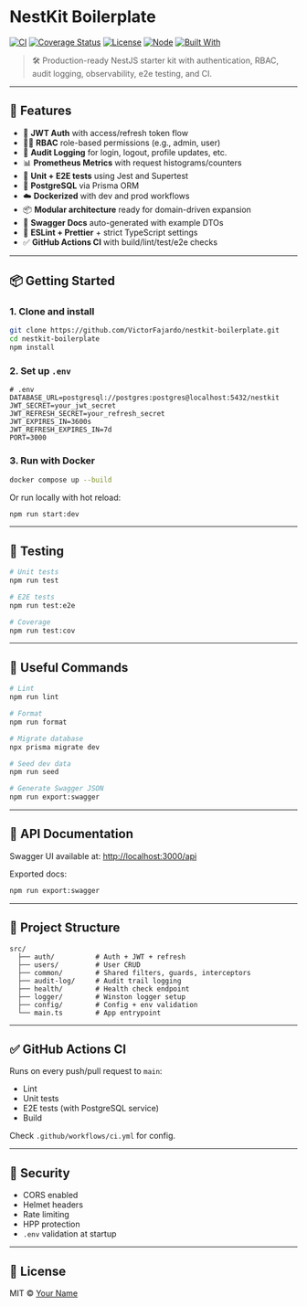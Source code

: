 # NestKit Boilerplate

[![CI](https://github.com/VictorFajardo/nestkit-backend/actions/workflows/ci.yml/badge.svg)](https://github.com/VictorFajardo/nestkit-backend/actions/workflows/ci.yml)
[![Coverage Status](https://coveralls.io/repos/github/VictorFajardo/nestkit-backend/badge.svg?branch=main)](https://coveralls.io/github/VictorFajardo/nestkit-backend?branch=main)
[![License](https://img.shields.io/github/license/VictorFajardo/nestkit-backend.svg)](LICENSE)
[![Node](https://img.shields.io/badge/node-20.x-green.svg)](https://nodejs.org/)
[![Built With](https://img.shields.io/badge/built%20with-NestJS-red.svg)](https://nestjs.com/)

> 🛠️ Production-ready NestJS starter kit with authentication, RBAC, audit logging, observability, e2e testing, and CI.

---

## 🚀 Features

- 🔐 **JWT Auth** with access/refresh token flow
- 🧑‍⚖️ **RBAC** role-based permissions (e.g., admin, user)
- 🧾 **Audit Logging** for login, logout, profile updates, etc.
- 📊 **Prometheus Metrics** with request histograms/counters
- 🧪 **Unit + E2E tests** using Jest and Supertest
- 🐘 **PostgreSQL** via Prisma ORM
- ☁️ **Dockerized** with dev and prod workflows
- 📦 **Modular architecture** ready for domain-driven expansion
- 📄 **Swagger Docs** auto-generated with example DTOs
- 🧹 **ESLint + Prettier** + strict TypeScript settings
- ✅ **GitHub Actions CI** with build/lint/test/e2e checks

---

## 📦 Getting Started

### 1. Clone and install

```bash
git clone https://github.com/VictorFajardo/nestkit-boilerplate.git
cd nestkit-boilerplate
npm install
```

### 2. Set up `.env`

```env
# .env
DATABASE_URL=postgresql://postgres:postgres@localhost:5432/nestkit
JWT_SECRET=your_jwt_secret
JWT_REFRESH_SECRET=your_refresh_secret
JWT_EXPIRES_IN=3600s
JWT_REFRESH_EXPIRES_IN=7d
PORT=3000
```

### 3. Run with Docker

```bash
docker compose up --build
```

Or run locally with hot reload:

```bash
npm run start:dev
```

---

## 🧪 Testing

```bash
# Unit tests
npm run test

# E2E tests
npm run test:e2e

# Coverage
npm run test:cov
```

---

## 🧰 Useful Commands

```bash
# Lint
npm run lint

# Format
npm run format

# Migrate database
npx prisma migrate dev

# Seed dev data
npm run seed

# Generate Swagger JSON
npm run export:swagger
```

---

## 📘 API Documentation

Swagger UI available at: [http://localhost:3000/api](http://localhost:3000/api)

Exported docs:

```bash
npm run export:swagger
```

---

## 📁 Project Structure

```
src/
  ├── auth/          # Auth + JWT + refresh
  ├── users/         # User CRUD
  ├── common/        # Shared filters, guards, interceptors
  ├── audit-log/     # Audit trail logging
  ├── health/        # Health check endpoint
  ├── logger/        # Winston logger setup
  ├── config/        # Config + env validation
  └── main.ts        # App entrypoint
```

---

## ✅ GitHub Actions CI

Runs on every push/pull request to `main`:

- Lint
- Unit tests
- E2E tests (with PostgreSQL service)
- Build

Check `.github/workflows/ci.yml` for config.

---

## 🔐 Security

- CORS enabled
- Helmet headers
- Rate limiting
- HPP protection
- `.env` validation at startup

---

## 📄 License

MIT © [Your Name](https://github.com/VictorFajardo)

